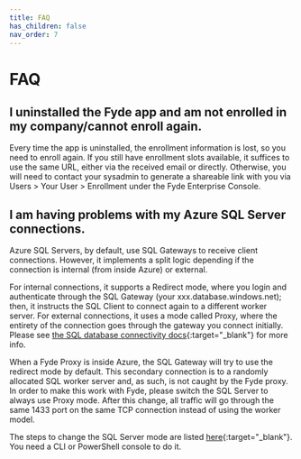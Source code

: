 ```yaml
---
title: FAQ
has_children: false
nav_order: 7
---
```

# FAQ

## I uninstalled the Fyde app and am not enrolled in my company/cannot enroll again.

Every time the app is uninstalled, the enrollment information is lost, so you need to enroll again. If you still have enrollment slots available, it suffices to use the same URL, either via the received email or directly. Otherwise, you will need to contact your sysadmin to generate a shareable link with you via Users > Your User > Enrollment under the Fyde Enterprise Console.

## I am having problems with my Azure SQL Server connections.

Azure SQL Servers, by default, use SQL Gateways to receive client connections.
However, it implements a split logic depending if the connection is internal (from inside Azure) or external.

For internal connections, it supports a Redirect mode, where you login and authenticate through the SQL Gateway
(your xxx.database.windows.net); then, it instructs the SQL Client to connect again to a different worker server.
For external connections, it uses a mode called Proxy, where the entirety of the connection goes through the gateway
you connect initially. Please see [the SQL database connectivity docs](https://docs.microsoft.com/en-us/azure/sql-database/sql-database-connectivity-architecture){:target="_blank"} for more info.

When a Fyde Proxy is inside Azure, the SQL Gateway will try to use the redirect mode by default. This secondary connection is to a randomly allocated SQL worker server and, as such, is not caught by the Fyde proxy. In order to make this work with Fyde, please switch the SQL Server to always use Proxy mode. After this change, all traffic will go through the same 1433 port on the same TCP connection instead of using the worker model.

The steps to change the SQL Server mode are listed [here](https://docs.microsoft.com/en-us/azure/sql-database/sql-database-connectivity-architecture#change-azure-sql-database-connection-policy){:target="_blank"}. You need a CLI or PowerShell console to do it.
